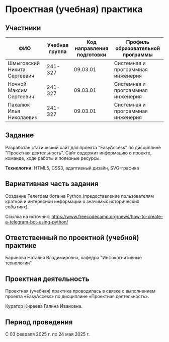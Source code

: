 # Проектная (учебная) практика

## Участники

| ФИО | Учебная группа | Код направления подготовки | Профиль образовательной программы |
|-|-|-|-|
| Шмыговский Никита Сергеевич |241-327|09.03.01|Системная и программная инженерия|
| Ночной Максим Сергеевич |241-327|09.03.01|Системная и программная инженерия|
| Пахалюк Илья Николаевич |241-327|09.03.01|Системная и программная инженерия|

## Задание

Разработан статический сайт для проекта "EasyAccess" по дисциплине "Проектная деятельность". Сайт содержит информацию о проекте, команде, ходе работы и полезные ресурсы.

**Технологии:** HTML5, CSS3, адаптивный дизайн, SVG-графика

## Вариативная часть задания

Создание Телеграм бота на Python.(предоставление пользователям краткой и интересной информации о значимых исторических событиях). 

Ссылка на источник: https://www.freecodecamp.org/news/how-to-create-a-telegram-bot-using-python/

## Ответственный по проектной (учебной) практике

Баринова Наталья Владимировна, кафедра "Инфокогнитивные технологии"

## Проектная деятельность

Проектная (учебная) практика проводилась в связке с выполнением проекта «EasyAccess» по дисциплине «Проектная деятельность».

Куратор Киреева Галина Ивановна.

## Период проведения

С 03 февраля 2025 г. по 24 мая 2025 г.
